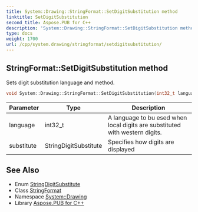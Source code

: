 ```yaml
---
title: System::Drawing::StringFormat::SetDigitSubstitution method
linktitle: SetDigitSubstitution
second_title: Aspose.PUB for C++
description: 'System::Drawing::StringFormat::SetDigitSubstitution method. Sets digit substitution language and method in C++.'
type: docs
weight: 1700
url: /cpp/system.drawing/stringformat/setdigitsubstitution/
---
```

## StringFormat::SetDigitSubstitution method


Sets digit substitution language and method.

```cpp
void System::Drawing::StringFormat::SetDigitSubstitution(int32_t language, StringDigitSubstitute substitute)
```


| Parameter | Type | Description |
| --- | --- | --- |
| language | int32_t | A language to bu esed when local digits are substituted with western digits. |
| substitute | StringDigitSubstitute | Specifies how digits are displayed |

## See Also

* Enum [StringDigitSubstitute](../../stringdigitsubstitute/)
* Class [StringFormat](../)
* Namespace [System::Drawing](../../)
* Library [Aspose.PUB for C++](../../../)
